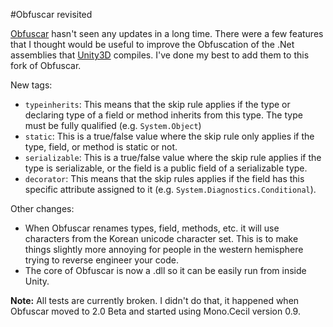 #Obfuscar revisited

[Obfuscar](http://code.google.com/p/obfuscar/) hasn't seen any updates in a long time.  There were a few features that I thought would be useful to improve the Obfuscation of the .Net assemblies that [Unity3D](http://unity3d.com) compiles.  I've done my best to add them to this fork of Obfuscar.

New tags:

* `typeinherits`: This means that the skip rule applies if the type or declaring type of a field or method inherits from this type.  The type must be fully qualified (e.g. `System.Object`)
* `static`: This is a true/false value where the skip rule only applies if the type, field, or method is static or not.
* `serializable`: This is a true/false value where the skip rule applies if the type is serializable, or the field is a public field of a serializable type.
* `decorator`: This means that the skip rules applies if the field has this specific attribute assigned to it (e.g. `System.Diagnostics.Conditional`).

Other changes:

* When Obfuscar renames types, field, methods, etc. it will use characters from the Korean unicode character set.  This is to make things slightly more annoying for people in the western hemisphere trying to reverse engineer your code.
* The core of Obfuscar is now a .dll so it can be easily run from inside Unity.

**Note:** All tests are currently broken.  I didn't do that, it happened when Obfuscar moved to 2.0 Beta and started using Mono.Cecil version 0.9.
